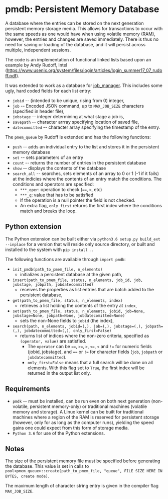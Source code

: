 # pmdb: Persistent Memory Database

A database where the entries can be stored on the next generation persistent memory storage media. This allows for transactions to occur with the same speeds as one would have when using volatile memory (RAM), however, the entries and changes are saved immediately. There is thus no need for saving or loading of the database, and it will persist across multiple, independent sessions.

The code is an implementation of functional linked lists based upon an example by Andy Rudoff, Intel (https://www.usenix.org/system/files/login/articles/login_summer17_07_rudoff.pdf).

It was extended to work as a database for [job_manager](https://github.com/mariusei/job_manager). This includes some ugly, hard coded fields for each list entry:

 - `jobid` -- (intended to be unique, rising from 0) integer,
 - `job` -- Encoded JSON command, up to `MAX_JOB_SIZE` characters (specified in header file),
 - `jobstage` -- integer determining at what stage a job is,
 - `savepath` -- character arrray specifying location of saved file,
 - `datecommitted` -- character array specifying the timestamp of the entry.

The `pmem_queue` by Rudoff is extended and has the following functions:

 - `push` -- adds an individual entry to the list and stores it in the persistent memory database
 - `set` -- sets parameters of an entry
 - `count` -- returns the number of entries in the persistent database
 - `show` -- displays the contents of the database
 - `search_all` -- searches, sets elements of an array to 0 or 1 (-1 if it fails) at the indicies where the contents of an entry match the conditions. The conditions and operators are specified:
     - `***_oper`: operation to check (`==`, `>`, etc)
     - `***_q`: value that has to be satisfied
     - If the operation is a null pointer the field is not checked.
     - An extra flag, `only_first` returns the first index where the conditions match and breaks the loop.


## Python extension

The Python extension can be built either via `python3.6 setup.py build_ext --inplace` for a version that will reside only source directory, or built and installed to the system with `pip install .`.


The following functions are available through `import pmdb`:

 - `init_pmdb(path_to_pmem_file, n_elements)`
    - initializes a persistent database at the given path,
 - `insert(path_to_pmem_file, status, n_elements, job_id, job, jobstage, jobpath, jobdatecommitted)`
    - receives the properties as list entries that are batch added to the persistent database,
 - `get(path_to_pmem_file, status, n_elements, index)` 
    - retrieves a list holding the contents of the entry at `index`,
 - `set(path_to_pmem_file, status, n_elements, jobid, job=None, jobstage=None, jobpath=None, jobdatecomitted=None)` 
    - sets the non-None fields to `jobid` (the index),
 - `search(path, n_elements, jobid=(,), job=(,), jobstage=(,), jobpath=(,), jobdatecommitted=(,), only_first=False)`
    - returns list of indices where the non-zero criteria, specified as `(operator, value)` are satisfied.
      - The `operator` can be `==`, `>=`, `>`, `<=`, `<` and `!=` for numeric fields (jobid, jobstage), and `==` or `!=` for character fields (`job`, `jobpath` or `jobdatecommitted`).
      - `only_first=False` means that a full search will be done on all elements. With this flag set to `True`, the first index will be returned in the output list only.

## Requirements

- `pmdk` -- must be installed, can be run even on both next generation (non-volatile, persistent memory-only) or traditional machines (volatile memory and storage).  A Linux kernel can be built for traditional machines where a region of the RAM is reserved for persistent storage (however, only for as long as the computer runs), yielding the speed gains one could expect from this form of storage media.
- `Python 3.6` for use of the Python extensions.

## Notes

The size of the persistent memory file must be specified before generating the database. This value is set in calls to `pool<pmem_queue>::create(path_to_pmem_file, "queue", FILE SIZE HERE IN BYTES, create mode)`.

The maximum length of character string entry is given in the compiler flag `MAX_JOB_SIZE`.

